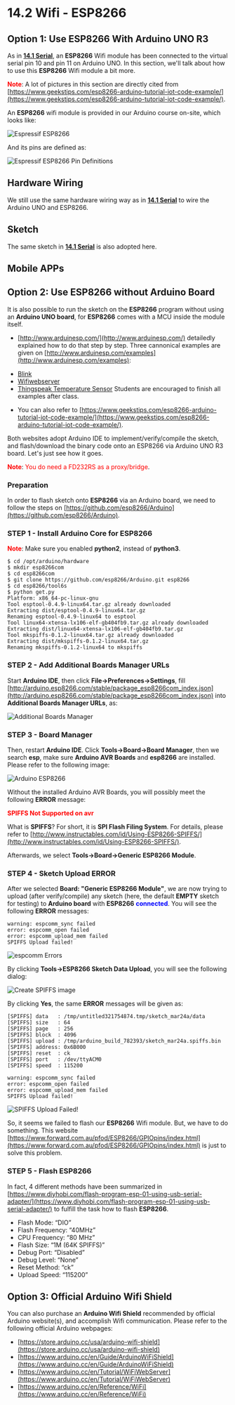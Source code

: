# 14.2 Wifi - ESP8266


## Option 1: Use ESP8266 With Arduino UNO R3

As in [**14.1 Serial**](../../Part5_Communication/14_Communication/01_serial.md), an **ESP8266** Wifi module has been connected to the virtual serial pin 10 and pin 11 on Arduino UNO. In this section, we'll talk about how to use this **ESP8266** Wifi module a bit more.

**<span style="color:red">Note</span>**: A lot of pictures in this section are directly cited from [https://www.geekstips.com/esp8266-arduino-tutorial-iot-code-example/](https://www.geekstips.com/esp8266-arduino-tutorial-iot-code-example/).

An **ESP8266** wifi module is provided in our Arduino course on-site, which looks like:

![Espressif ESP8266](../../Examples/geekstips/espressif_esp8266.jpg)

And its pins are defined as:

![Espressif ESP8266 Pin Definitions](../../Examples/geekstips/ESP8266-Pinout-GeeksTips-300x124.jpg)



## Hardware Wiring

We still use the same hardware wiring way as in [**14.1 Serial**](../../Part5_Communication/14_Communication/01_serial.md) to wire the Arduino UNO and ESP8266.



## Sketch
The same sketch in [**14.1 Serial**](../../Part5_Communication/14_Communication/01_serial.md) is also adopted here.


## Mobile APPs



## Option 2: Use ESP8266 without Arduino Board

It is also possible to run the sketch on the **ESP8266** program without using an **Arduino UNO board**, for **ESP8266** comes with a MCU inside the module itself.

* [http://www.arduinesp.com/](http://www.arduinesp.com/) detailedly explained how to do that step by step. Three cannonical examples are given on [http://www.arduinesp.com/examples](http://www.arduinesp.com/examples):
- [Blink](http://www.arduinesp.com/blink)
- [Wifiwebserver](http://www.arduinesp.com/wifiwebserver)
- [Thingspeak Temperature Sensor](http://www.arduinesp.com/thingspeak)
Students are encouraged to finish all examples after class.
* You can also refer to [https://www.geekstips.com/esp8266-arduino-tutorial-iot-code-example/](https://www.geekstips.com/esp8266-arduino-tutorial-iot-code-example/).

Both websites adopt Arduino IDE to implement/verify/compile the sketch, and flash/download the binary code onto an ESP8266 via Arduino UNO R3 board. Let's just see how it goes. 

**<span style="color:red">Note</span>**: <span style="color:red">You do need a FD232RS as a proxy/bridge</span>.


### Preparation

In order to flash sketch onto **ESP8266** via an Arduino board, we need to follow the steps on 
[https://github.com/esp8266/Arduino](https://github.com/esp8266/Arduino).



### STEP 1 - Install Arduino Core for ESP8266
**<span style="color:red">Note</span>**: Make sure you enabled **python2**, instead of **python3**.
```
$ cd /opt/arduino/hardware
$ mkdir esp8266com
$ cd esp8266com
$ git clone https://github.com/esp8266/Arduino.git esp8266
$ cd esp8266/tool6s
$ python get.py
Platform: x86_64-pc-linux-gnu
Tool esptool-0.4.9-linux64.tar.gz already downloaded
Extracting dist/esptool-0.4.9-linux64.tar.gz
Renaming esptool-0.4.9-linux64 to esptool
Tool linux64-xtensa-lx106-elf-gb404fb9.tar.gz already downloaded
Extracting dist/linux64-xtensa-lx106-elf-gb404fb9.tar.gz
Tool mkspiffs-0.1.2-linux64.tar.gz already downloaded
Extracting dist/mkspiffs-0.1.2-linux64.tar.gz
Renaming mkspiffs-0.1.2-linux64 to mkspiffs
```


### STEP 2 - Add Additional Boards Manager URLs
Start **Arduino IDE**, then click **File->Preferences->Settings**, fill [http://arduino.esp8266.com/stable/package_esp8266com_index.json](http://arduino.esp8266.com/stable/package_esp8266com_index.json) into **Additional Boards Manager URLs**, as:

![Additional Boards Manager](../../Examples/geekstips/AdditionalBoardsManagerURLs.jpg)


### STEP 3 - Board Manager
Then, restart **Arduino IDE**. Click **Tools->Board->Board Manager**, then we search **esp**, make sure **Arduino AVR Boards** and **esp8266** are installed. Please refer to the following image:

![Arduino ESP8266](../../Examples/geekstips/ArduinoESP8266.jpg)

Without the installed Arduino AVR Boards, you will possibly meet the following **ERROR** message:

**<span style="color:red">SPIFFS Not Supported on avr</span>**

What is **SPIFFS**? For short, it is **SPI Flash Filing System**. For details, please refer to [http://www.instructables.com/id/Using-ESP8266-SPIFFS/](http://www.instructables.com/id/Using-ESP8266-SPIFFS/).

Afterwards, we select **Tools->Board->Generic ESP8266 Module**. 


### STEP 4 - Sketch Upload ERROR
After we selected **Board: "Generic ESP8266 Module"**, we are now trying to upload (after verify/compile) any sketch (here, the default **EMPTY** sketch for testing) to **Arduino board** with **ESP8266** **<span style="color:blue">connected</span>**. You will see the following **ERROR** messages:
```
warning: espcomm_sync failed
error: espcomm_open failed
error: espcomm_upload_mem failed
SPIFFS Upload failed!
```
![espcomm Errors](../../Examples/geekstips/espcomm_error.jpg)



By clicking **Tools->ESP8266 Sketch Data Upload**, you will see the following dialog:

![Create SPIFFS image](../../Examples/geekstips/spiffs_dialog.jpg)

By clicking **Yes**, the same **ERROR** messages will be given as:
```
[SPIFFS] data   : /tmp/untitled321754874.tmp/sketch_mar24a/data
[SPIFFS] size   : 64
[SPIFFS] page   : 256
[SPIFFS] block  : 4096
[SPIFFS] upload : /tmp/arduino_build_782393/sketch_mar24a.spiffs.bin
[SPIFFS] address: 0x6B000
[SPIFFS] reset  : ck
[SPIFFS] port   : /dev/ttyACM0
[SPIFFS] speed  : 115200

warning: espcomm_sync failed
error: espcomm_open failed
error: espcomm_upload_mem failed
SPIFFS Upload failed!
```

![SPIFFS Upload Failed!](../../Examples/geekstips/espcomm_error1.jpg)


So, it seems we failed to flash our **ESP8266** Wifi module. But, we have to do something. This website [https://www.forward.com.au/pfod/ESP8266/GPIOpins/index.html](https://www.forward.com.au/pfod/ESP8266/GPIOpins/index.html) is just to solve this problem.


### STEP 5 - Flash ESP8266

In fact, 4 different methods have been summarized in [https://www.diyhobi.com/flash-program-esp-01-using-usb-serial-adapter/](https://www.diyhobi.com/flash-program-esp-01-using-usb-serial-adapter/) to fulfill the task how to flash **ESP8266**.


* Flash Mode: “DIO”
* Flash Frequency: “40MHz”
* CPU Frequency: “80 MHz”
* Flash Size: “1M (64K SPIFFS)”
* Debug Port: “Disabled”
* Debug Level: “None”
* Reset Method: “ck”
* Upload Speed: “115200”



## Option 3: Official Arduino Wifi Shield

You can also purchase an **Arduino Wifi Shield** recommended by official Arduino website(s), and accomplish Wifi communication. Please refer to the following official Arduino webpages:
* [https://store.arduino.cc/usa/arduino-wifi-shield](https://store.arduino.cc/usa/arduino-wifi-shield)
* [https://www.arduino.cc/en/Guide/ArduinoWiFiShield](https://www.arduino.cc/en/Guide/ArduinoWiFiShield)
* [https://www.arduino.cc/en/Tutorial/WiFiWebServer](https://www.arduino.cc/en/Tutorial/WiFiWebServer)
* [https://www.arduino.cc/en/Reference/WiFi](https://www.arduino.cc/en/Reference/WiFi)

